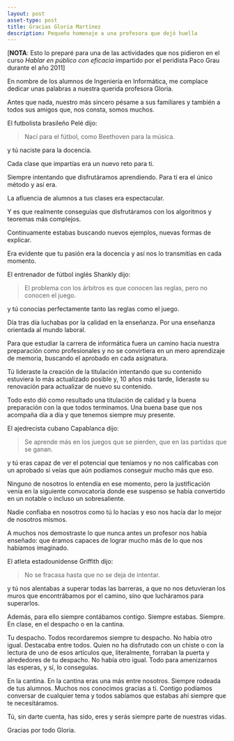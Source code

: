 ```yaml
---
layout: post
asset-type: post
title: Gracias Gloria Martínez
description: Pequeño homenaje a una profesora que dejó huella
---
```


[**NOTA**: Esto lo preparé para una de las actividades que nos pidieron en el curso _Hablar en público con eficacia_ impartido por el peridista Paco Grau durante el año 2011]

En nombre de los alumnos de Ingeniería en Informática, me complace dedicar unas palabras a nuestra querida profesora Gloria.

Antes que nada, nuestro más sincero pésame a sus familiares y también a todos sus amigos que, nos consta, somos muchos.

El futbolista brasileño Pelé dijo:

> Nací para el fútbol, como Beethoven para la música.

y tú naciste para la docencia.

Cada clase que impartías era un nuevo reto para ti. 

Siempre intentando que disfrutáramos aprendiendo. Para tí era el único método y así era.

La afluencia de alumnos a tus clases era espectacular. 

Y es que realmente conseguías que disfrutáramos con los algoritmos y teoremas más complejos.

Continuamente estabas buscando nuevos ejemplos, nuevas formas de explicar.

Era evidente que tu pasión era la docencia y así nos lo transmitías en cada momento.

El entrenador de fútbol inglés Shankly dijo:

> El problema con los árbitros es que conocen las reglas, pero no conocen el juego.

y tú conocías perfectamente tanto las reglas como el juego.

Día tras día luchabas por la calidad en la enseñanza. Por una enseñanza orientada al mundo laboral.

Para que estudiar la carrera de informática fuera un camino hacia nuestra preparación como profesionales y no se convirtiera en un mero aprendizaje de memoria, buscando el aprobado en cada asignatura.

Tú lideraste la creación de la titulación intentando que su contenido estuviera lo más actualizado posible y, 10 años más tarde, lideraste su renovación para actualizar de nuevo su contenido.

Todo esto dió como resultado una titulación de calidad y la buena preparación con la que todos terminamos. Una buena base que nos acompaña día a día y que tenemos siempre muy presente.

El ajedrecista cubano Capablanca dijo:

> Se aprende más en los juegos que se pierden, que en las partidas que se ganan.

y tú eras capaz de ver el potencial que teníamos y no nos calificabas con un aprobado si veías que aún podíamos conseguir mucho más que eso.

Ninguno de nosotros lo entendía en ese momento, pero la justificación venía en la siguiente convocatoria donde ese suspenso se había convertido en un notable o incluso un sobresaliente.

Nadie confiaba en nosotros como tú lo hacías y eso nos hacía dar lo mejor de nosotros mismos.

A muchos nos demostraste lo que nunca antes un profesor nos había enseñado: que éramos capaces de lograr mucho más de lo que nos habíamos imaginado.

El atleta estadounidense Griffith dijo:

> No se fracasa hasta que no se deja de intentar.

y tú nos alentabas a superar todas las barreras, a que no nos detuvieran los muros que encontrábamos por el camino, sino que lucháramos para superarlos. 

Además, para ello siempre contábamos contigo. Siempre estabas. Siempre. En clase, en el despacho o en la cantina.

Tu despacho. Todos recordaremos siempre tu despacho. No había otro igual. Destacaba entre todos. Quien no ha disfrutado con un chiste o con la lectura de uno de esos artículos que, literalmente, forraban la puerta y alrededores de tu despacho. No había otro igual. Todo para amenizarnos las esperas, y sí, lo conseguías.

En la cantina. En la cantina eras una más entre nosotros. Siempre rodeada de tus alumnos. Muchos nos conocimos gracias a ti. Contigo podíamos conversar de cualquier tema y todos sabíamos que estabas ahí siempre que te necesitáramos.

Tú, sin darte cuenta, has sido, eres y serás siempre parte de nuestras vidas.

Gracias por todo Gloria.
